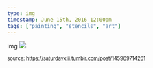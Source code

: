 ```yaml
---
type: img
timestamp: June 15th, 2016 12:00pm
tags: ["painting", "stencils", "art"]
---
```

img
<img src="https://saturdayxiii.github.io/media/145969714261.jpg"/>
                                                                                
                
                
                
                
                                
<small>source: https://saturdayxiii.tumblr.com/post/145969714261</small>